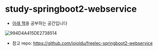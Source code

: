 # study-springboot2-webservice
- [아래 책](https://book.naver.com/bookdb/book_detail.nhn?bid=15871738)을 공부하는 공간입니다

![994D4A415DE2738514](https://t1.daumcdn.net/cfile/tistory/994D4A415DE2738514)

- 참고 repo: https://github.com/jojoldu/freelec-springboot2-webservice

